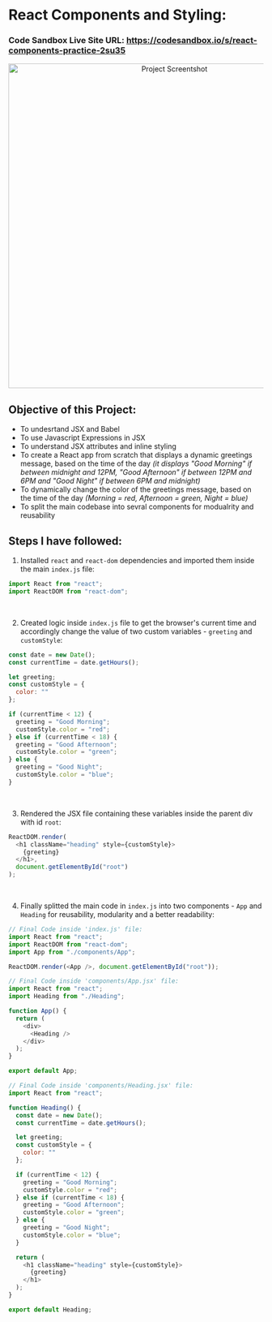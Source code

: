 # React Components and Styling:
### Code Sandbox Live Site URL: https://codesandbox.io/s/react-components-practice-2su35

<div align="center">
  <img src="https://i.ibb.co/7rMZJXC/image.png" width=640px alt="Project Screentshot">
</div>

## Objective of this Project:
* To undesrtand JSX and Babel
* To use Javascript Expressions in JSX
* To understand JSX attributes and inline styling 
* To create a React app from scratch that displays a dynamic greetings message, based on the time of the day _(it displays "Good Morning" if between midnight and 12PM, "Good Afternoon" if between 12PM and 6PM and "Good Night" if between 6PM and midnight)_
* To dynamically change the color of the greetings message, based on the time of the day _(Morning = red, Afternoon = green, Night = blue)_
* To split the main codebase into sevral components for modualrity and reusability

## Steps I have followed:
1. Installed `react` and `react-dom` dependencies and imported them inside the main `index.js` file:
```javascript
import React from "react";
import ReactDOM from "react-dom";
```
<br />

2. Created logic inside `index.js` file to get the browser's current time and accordingly change the value of two custom variables - `greeting` and `customStyle`:
```javascript
const date = new Date();
const currentTime = date.getHours();

let greeting;
const customStyle = {
  color: ""
};

if (currentTime < 12) {
  greeting = "Good Morning";
  customStyle.color = "red";
} else if (currentTime < 18) {
  greeting = "Good Afternoon";
  customStyle.color = "green";
} else {
  greeting = "Good Night";
  customStyle.color = "blue";
}
```
<br />

3. Rendered the JSX file containing these variables inside the parent div with id `root`:
```javascript
ReactDOM.render(
  <h1 className="heading" style={customStyle}>
    {greeting}
  </h1>,
  document.getElementById("root")
);
```
<br />

4. Finally splitted the main code in `index.js` into two components - `App` and `Heading` for reusability, modularity and a better readability:
```javascript
// Final Code inside 'index.js' file:
import React from "react";
import ReactDOM from "react-dom";
import App from "./components/App";

ReactDOM.render(<App />, document.getElementById("root"));
```

```javascript
// Final Code inside 'components/App.jsx' file:
import React from "react";
import Heading from "./Heading";

function App() {
  return (
    <div>
      <Heading />
    </div>
  );
}

export default App;
```

```javascript
// Final Code inside 'components/Heading.jsx' file:
import React from "react";

function Heading() {
  const date = new Date();
  const currentTime = date.getHours();

  let greeting;
  const customStyle = {
    color: ""
  };

  if (currentTime < 12) {
    greeting = "Good Morning";
    customStyle.color = "red";
  } else if (currentTime < 18) {
    greeting = "Good Afternoon";
    customStyle.color = "green";
  } else {
    greeting = "Good Night";
    customStyle.color = "blue";
  }

  return (
    <h1 className="heading" style={customStyle}>
      {greeting}
    </h1>
  );
}

export default Heading;
```
